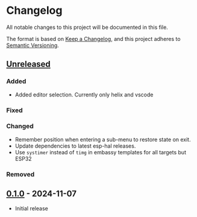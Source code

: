 # Changelog

All notable changes to this project will be documented in this file.

The format is based on [Keep a Changelog](https://keepachangelog.com/en/1.1.0/),
and this project adheres to [Semantic Versioning](https://semver.org/spec/v2.0.0.html).

## [Unreleased]

### Added
- Added editor selection. Currently only helix and vscode

### Fixed

### Changed
- Remember position when entering a sub-menu to restore state on exit.
- Update dependencies to latest esp-hal releases.
- Use `systimer` instead of `timg` in embassy templates for all targets but ESP32

### Removed

## [0.1.0] - 2024-11-07

- Initial release

[Unreleased]: https://github.com/esp-rs/esp-generate/compare/v0.1.0...HEAD
[0.1.0]: https://github.com/esp-rs/esp-generate/releases/tag/v0.1.0
